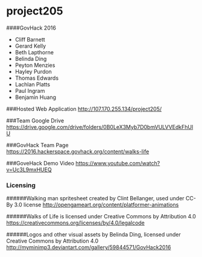 # project205
####GovHack 2016

 - Cliff Barnett
 - Gerard Kelly
 - Beth Lapthorne
 - Belinda Ding
 - Peyton Menzies
 - Hayley Purdon
 - Thomas Edwards
 - Lachlan Platts
 - Paul Ingram
 - Benjamin Huang

###Hosted Web Application
http://107.170.255.134/project205/

###Team Google Drive
https://drive.google.com/drive/folders/0B0LeX3Myb7D0bmVULVVEdkFhUlU

###GovHack Team Page
https://2016.hackerspace.govhack.org/content/walks-life

###GoveHack Demo Video
https://www.youtube.com/watch?v=Uc3L9mxHUEQ

### Licensing
######Walking man spritesheet created by Clint Bellanger, used under CC-By 3.0 license
http://opengameart.org/content/platformer-animations


######Walks of Life is licensed under Creative Commons by Attribution 4.0
https://creativecommons.org/licenses/by/4.0/legalcode

######Logos and other visual assets by Belinda Ding, licensed under Creative Commons by Attribution 4.0
http://myminimp3.deviantart.com/gallery/59844571/GovHack2016
